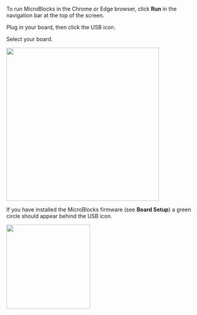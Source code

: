 To run MicroBlocks in the Chrome or Edge browser,
click **Run** in the navigation bar at the top of the screen.

Plug in your board, then click the USB icon.

Select your board.

<img src="assets/img/md/get-started/browser-connect-dialog.png" width="400">

If you have installed the MicroBlocks firmware (see **Board Setup**)
a green circle should appear behind the USB icon.

<img src="assets/img/md/get-started/connected.png" width="220">
